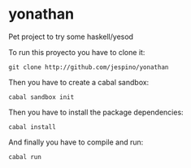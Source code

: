 yonathan
========

Pet project to try some haskell/yesod

To run this proyecto you have to clone it:

```
git clone http://github.com/jespino/yonathan
```

Then you have to create a cabal sandbox:

```
cabal sandbox init
```

Then you have to install the package dependencies:

```
cabal install
```

And finally you have to compile and run:

```
cabal run
```

